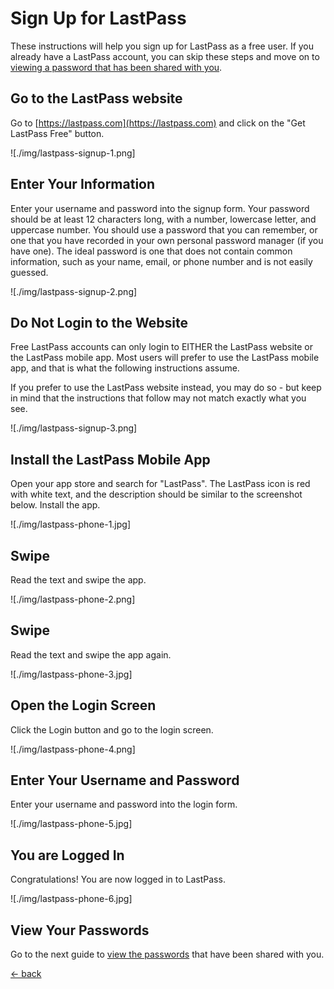 # Sign Up for LastPass
These instructions will help you sign up for LastPass as a free user.  If you already have a LastPass account, you can skip these steps and move on to [viewing a password that has been shared with you](./lastpass-view.md).

## Go to the LastPass website
Go to [https://lastpass.com](https://lastpass.com) and click on the "Get LastPass Free" button.

![./img/lastpass-signup-1.png]

## Enter Your Information
Enter your username and password into the signup form.  Your password should be at least 12 characters long, with a number, lowercase letter, and uppercase number.  You should use a password that you can remember, or one that you have recorded in your own personal password manager (if you have one).  The ideal password is one that does not contain common information, such as your name, email, or phone number and is not easily guessed.

![./img/lastpass-signup-2.png]

## Do Not Login to the Website
Free LastPass accounts can only login to EITHER the LastPass website or the LastPass mobile app.  Most users will prefer to use the LastPass mobile app, and that is what the following instructions assume.

If you prefer to use the LastPass website instead, you may do so - but keep in mind that the instructions that follow may not match exactly what you see.

![./img/lastpass-signup-3.png]

## Install the LastPass Mobile App
Open your app store and search for "LastPass".  The LastPass icon is red with white text, and the description should be similar to the screenshot below.  Install the app.

![./img/lastpass-phone-1.jpg]

## Swipe
Read the text and swipe the app.

![./img/lastpass-phone-2.png]

## Swipe
Read the text and swipe the app again.

![./img/lastpass-phone-3.jpg]

## Open the Login Screen
Click the Login button and go to the login screen.

![./img/lastpass-phone-4.png]

## Enter Your Username and Password
Enter your username and password into the login form.

![./img/lastpass-phone-5.jpg]

## You are Logged In
Congratulations!  You are now logged in to LastPass.

![./img/lastpass-phone-6.jpg]

## View Your Passwords
Go to the next guide to [view the passwords](./lastpass-view.md) that have been shared with you.

[<- back](./README.md)

